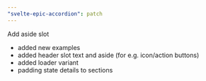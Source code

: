 ```yaml
---
"svelte-epic-accordion": patch
---
```


Add aside slot

- added new examples
- added header slot text and aside (for e.g. icon/action buttons)
- added loader variant
- padding state details to sections
